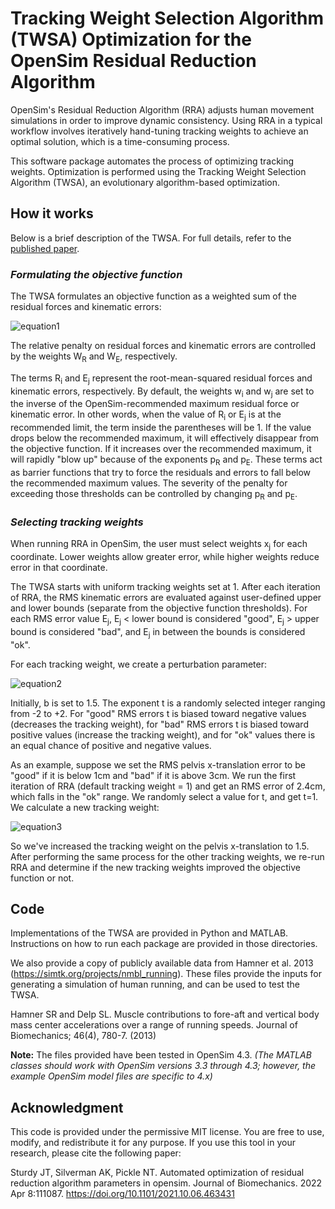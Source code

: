 # Tracking Weight Selection Algorithm (TWSA) Optimization for the OpenSim Residual Reduction Algorithm
OpenSim's Residual Reduction Algorithm (RRA) adjusts human movement simulations in order to improve dynamic consistency. Using RRA in a typical workflow involves iteratively hand-tuning tracking weights to achieve an optimal solution, which is a time-consuming process.

This software package automates the process of optimizing tracking weights. Optimization is performed using the Tracking Weight Selection Algorithm (TWSA), an evolutionary algorithm-based optimization. 

## How it works

Below is a brief description of the TWSA. For full details, refer to the [published paper](https://www.biorxiv.org/content/10.1101/2021.10.06.463431v1.full.pdf).
###  *Formulating the objective function*

The TWSA formulates an objective function as a weighted sum of the residual forces and kinematic errors:

![equation1](https://latex.codecogs.com/svg.image?W_{R}\sum_{i=1}^{m}(w_{i}R_{i})^{p_{R}}&plus;W_{E}\sum_{j=1}^{n}(w_{j}E_{j})^{p_{E}})

The relative penalty on residual forces and kinematic errors are controlled by the weights W<sub>R</sub> and W<sub>E</sub>, respectively. 

The terms R<sub>i</sub> and E<sub>j</sub> represent the root-mean-squared residual forces and kinematic errors, respectively. By default, the weights w<sub>i</sub> and w<sub>j</sub> are set to the inverse of the OpenSim-recommended maximum residual force or kinematic error. In other words, when the value of R<sub>i</sub> or E<sub>j</sub> is at the recommended limit, the term inside the parentheses will be 1. If the value drops below the recommended maximum, it will effectively disappear from the objective function. If it increases over the recommended maximum, it will rapidly "blow up" because of the exponents p<sub>R</sub> and p<sub>E</sub>. These terms act as barrier functions that try to force the residuals and errors to fall below the recommended maximum values. The severity of the penalty for exceeding those thresholds can be controlled by changing p<sub>R</sub> and p<sub>E</sub>.

### *Selecting tracking weights*

When running RRA in OpenSim, the user must select weights x<sub>j</sub> for each coordinate. Lower weights allow greater error, while higher weights reduce error in that coordinate.

The TWSA starts with uniform tracking weights set at 1. After each iteration of RRA, the RMS kinematic errors are evaluated against user-defined upper and lower bounds (separate from the objective function thresholds). For each RMS error value E<sub>j</sub>, E<sub>j</sub> < lower bound is considered "good", E<sub>j</sub> > upper bound is considered "bad", and E<sub>j</sub> in between the bounds is considered "ok". 

For each tracking weight, we create a perturbation parameter:

![equation2](https://latex.codecogs.com/svg.image?\tau_{j}=b^t)

Initially, b is set to 1.5. The exponent t is a randomly selected integer ranging from -2 to +2. For "good" RMS errors t is biased toward negative values (decreases the tracking weight), for "bad" RMS errors t is biased toward positive values (increase the tracking weight), and for "ok" values there is an equal chance of positive and negative values.

As an example, suppose we set the RMS pelvis x-translation error to be "good" if it is below 1cm and "bad" if it is above 3cm. We run the first iteration of RRA (default tracking weight = 1) and get an RMS error of 2.4cm, which falls in the "ok" range. We randomly select a value for t, and get t=1. We calculate a new tracking weight:

![equation3](https://latex.codecogs.com/svg.image?\newline&space;x_{j,new}=b^{t}x_{j,old}\newline&space;x_{j,new}=1.5^{1}*1=1.5)

So we've increased the tracking weight on the pelvis x-translation to 1.5. After performing the same process for the other tracking weights, we re-run RRA and determine if the new tracking weights improved the objective function or not.

## Code
Implementations of the TWSA are provided in Python and MATLAB. Instructions on how to run each package are provided in those directories.

We also provide a copy of publicly available data from Hamner et al. 2013 (https://simtk.org/projects/nmbl_running). These files provide the inputs for generating a simulation of human running, and can be used to test the TWSA. 

Hamner SR and Delp SL. Muscle contributions to fore-aft and vertical body mass center accelerations over a range of running speeds. Journal of Biomechanics; 46(4), 780-7. (2013)

**Note:** The files provided have been tested in OpenSim 4.3.
*(The MATLAB classes should work with OpenSim versions 3.3 through 4.3; however, the example OpenSim model files are specific to 4.x)*

## Acknowledgment
This code is provided under the permissive MIT license. You are free to use, modify, and redistribute it for any purpose. If you use this tool in your research, please cite the following paper:

Sturdy JT, Silverman AK, Pickle NT. Automated optimization of residual reduction algorithm parameters in opensim. Journal of Biomechanics. 2022 Apr 8:111087. https://doi.org/10.1101/2021.10.06.463431
